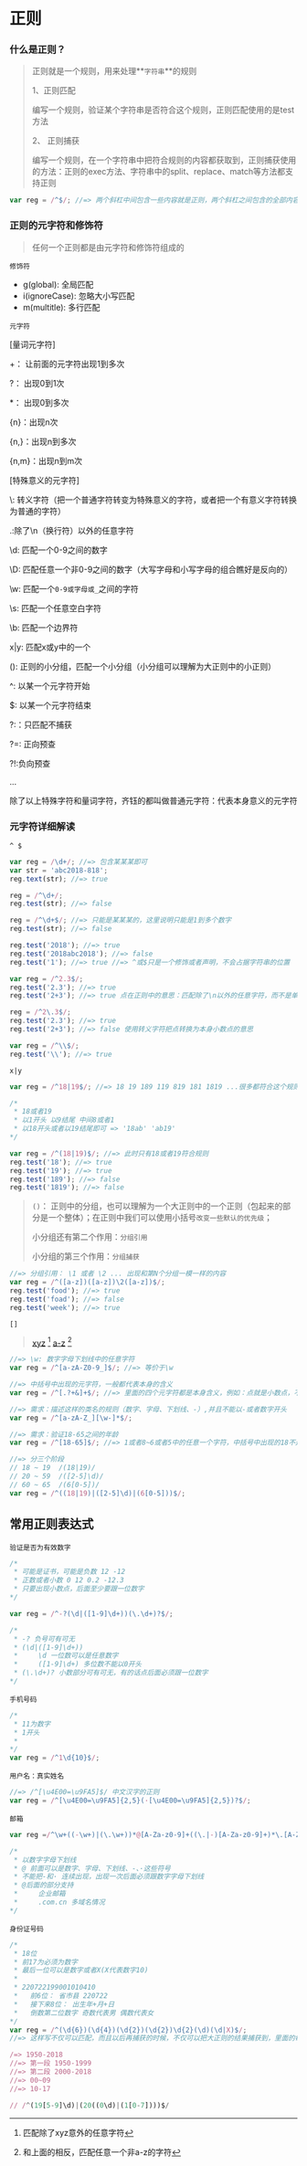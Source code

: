 正则
====

### 什么是正则？

> 正则就是一个规则，用来处理**`字符串`**的规则
> 
> 1、正则匹配
> 
> 编写一个规则，验证某个字符串是否符合这个规则，正则匹配使用的是test方法
> 
> 2、 正则捕获
> 
> 编写一个规则，在一个字符串中把符合规则的内容都获取到，正则捕获使用的方法：正则的exec方法、字符串中的split、replace、match等方法都支持正则

```javascript
var reg = /^$/; //=> 两个斜杠中间包含一些内容就是正则，两个斜杠之间包含的全部内容都是元字符
```

### 正则的元字符和修饰符

> 任何一个正则都是由元字符和修饰符组成的

`修饰符`

+ g(global): 全局匹配
+ i(ignoreCase): 忽略大小写匹配
+ m(multitle): 多行匹配

`元字符`

[量词元字符]

+： 让前面的元字符出现1到多次

?： 出现0到1次

*： 出现0到多次

{n}：出现n次

{n,}：出现n到多次

{n,m}：出现n到m次


[特殊意义的元字符]

\\: 转义字符（把一个普通字符转变为特殊意义的字符，或者把一个有意义字符转换为普通的字符）

.:除了\n（换行符）以外的任意字符

\d: 匹配一个0-9之间的数字

\D: 匹配任意一个非0-9之间的数字（大写字母和小写字母的组合瞧好是反向的）

\w: 匹配一个`0-9或字母或_`之间的字符

\s: 匹配一个任意空白字符

\b: 匹配一个边界符

x|y: 匹配x或y中的一个

[a-z]: 匹配a-z中的任意一个字符

[^a-z]: 和上面的相反，匹配任意一个非a-z的字符

[xyz]: 匹配x或者y或者z中的任意一个字符

[^xyz]: 匹配除了xyz意外的任意字符

(): 正则的小分组，匹配一个小分组（小分组可以理解为大正则中的小正则）

^: 以某一个元字符开始

$: 以某一个元字符结束

?:：只匹配不捕获

?=: 正向预查

?!:负向预查

...

除了以上特殊字符和量词字符，齐钰的都叫做普通元字符：代表本身意义的元字符

### 元字符详细解读

`^ $`

```javascript
var reg = /\d+/; //=> 包含某某某即可
var str = 'abc2018-818';
reg.text(str); //=> true

reg = /^\d+/;
reg.test(str); //=> false

reg = /^\d+$/; //=> 只能是某某某的，这里说明只能是1到多个数字
reg.test(str); //=> false

reg.test('2018'); //=> true
reg.test('2018abc2018'); //=> false
reg.test('1'); //=> true //=> ^或$只是一个修饰或者声明，不会占据字符串的位置
```

```javascript
var reg = /^2.3$/;
reg.test('2.3'); //=> true
reg.test('2+3'); //=> true 点在正则中的意思：匹配除了\n以外的任意字符，而不是单纯的小数点

reg = /^2\.3$/;
reg.test('2.3'); //=> true
reg.test('2+3'); //=> false 使用转义字符把点转换为本身小数点的意思
```

```javascript
var reg = /^\\$/;
reg.test('\\'); //=> true
```

`x|y`

```javascript
var reg = /^18|19$/; //=> 18 19 189 119 819 181 1819 ...很多都符合这个规则

/*
 * 18或者19
 * 以1开头 以9结尾 中间8或者1
 * 以18开头或者以19结尾即可 => '18ab' 'ab19'
*/

var reg = /^(18|19)$/; //=> 此时只有18或者19符合规则
reg.test('18'); //=> true
reg.test('19'); //=> true
reg.test('189'); //=> false
reg.test('1819'); //=> false
```

> `()`： 正则中的分组，也可以理解为一个大正则中的一个正则（包起来的部分是一个整体）；在正则中我们可以使用小括号`改变一些默认的优先级`；
> 
> 小分组还有第二个作用：`分组引用`
> 
> 小分组的第三个作用：`分组捕获`

```javascript
//=> 分组引用： \1 或者 \2 ... 出现和第N个分组一模一样的内容
var reg = /^([a-z])([a-z])\2([a-z])$/;
reg.test('food'); //=> true
reg.test('foad'); //=> false
reg.test('week'); //=> true
```

`[]`

> [xyz] [^xyz] [a-z] [^a-z]

```javascript
//=> \w: 数字字母下划线中的任意字符
var reg = /^[a-zA-Z0-9_]$/; //=> 等价于\w

//=> 中括号中出现的元字符，一般都代表本身的含义
var reg = /^[.?+&]+$/; //=> 里面的四个元字符都是本身含义，例如：点就是小数点，不是所谓的任意字符...

//=> 需求：描述这样的类名的规则（数字、字母、下划线、-）,并且不能以-或者数字开头
var reg = /^[a-zA-Z_][\w-]*$/;
```

```javascript
//=> 需求：验证18-65之间的年龄
var reg = /^[18-65]$/; //=> 1或者8~6或者5中的任意一个字符，中括号中出现的18不是数字18，而是1或者8，当前正则是非法的：因为不能设置8~6这种范围

//=> 分三个阶段
// 18 ~ 19  /(18|19)/
// 20 ~ 59  /([2-5]\d)/
// 60 ~ 65  /(6[0-5])/
var reg = /^((18|19)|([2-5]\d)|(6[0-5]))$/;
```

## 常用正则表达式

`验证是否为有效数字`

```javascript
/*
 * 可能是证书，可能是负数 12 -12
 * 正数或者小数 0 12 0.2 -12.3 
 * 只要出现小数点，后面至少要跟一位数字
*/

var reg = /^-?(\d|([1-9]\d+))(\.\d+)?$/;

/*
 * -? 负号可有可无
 * (\d|([1-9]\d+))
 *     \d 一位数可以是任意数字
 *     ([1-9]\d+) 多位数不能以0开头
 * (\.\d+)? 小数部分可有可无，有的话点后面必须跟一位数字
*/
```

`手机号码`

```javascript
/*
 * 11为数字
 * 1开头
 * 
*/
var reg = /^1\d{10}$/;
```

`用户名：真实姓名`

```javascript
//=> /^[\u4E00=\u9FA5]$/ 中文汉字的正则
var reg = /^[\u4E00=\u9FA5]{2,5}(·[\u4E00=\u9FA5]{2,5})?$/;
```

`邮箱`

```javascript
var reg =/^\w+((-\w+)|(\.\w+))*@[A-Za-z0-9]+((\.|-)[A-Za-z0-9]+)*\.[A-Za-z0-9]+$/; 

/*
 * 以数字字母下划线
 * @ 前面可以是数字、字母、下划线、-、·这些符号
 * 不能把-和· 连续出现，出现一次后面必须跟数字字母下划线 
 * @后面的部分支持
 *     企业邮箱
 *     .com.cn 多域名情况
*/
```

`身份证号码`

```javascript
/*
 * 18位
 * 前17为必须为数字
 * 最后一位可以是数字或者X(X代表数字10)
 * 
 * 220722199001010410
 *   前6位： 省市县 220722
 *   接下来8位： 出生年+月+日
 *   倒数第二位数字 奇数代表男 偶数代表女
*/
var reg = /^(\d{6})(\d{4})(\d{2})(\d{2})\d{2}(\d)(\d|X)$/;
//=> 这样写不仅可以匹配，而且以后再捕获的时候，不仅可以把大正则的结果捕获到，里面的每一个小分组（小正则）匹配的结果也可以单独的捕获到“分组捕获”

/=> 1950-2018
//=> 第一段 1950-1999
//=> 第二段 2000-2018
//=> 00~09
//=> 10-17

// /^(19[5-9]\d)|(20((0\d)|(1[0-7])))$/
```
